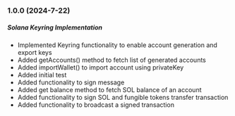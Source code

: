 ### 1.0.0 (2024-7-22)

##### Solana Keyring Implementation

- Implemented Keyring functionality to enable account generation and export keys
- Added getAccounts() method to fetch list of generated accounts
- Added importWallet() to import account using privateKey
- Added initial test
- Added functionality to sign message
- Added get balance method to fetch SOL balance of an account
- Added functionality to sign SOL and fungible tokens transfer transaction
- Added functionality to broadcast a signed transaction